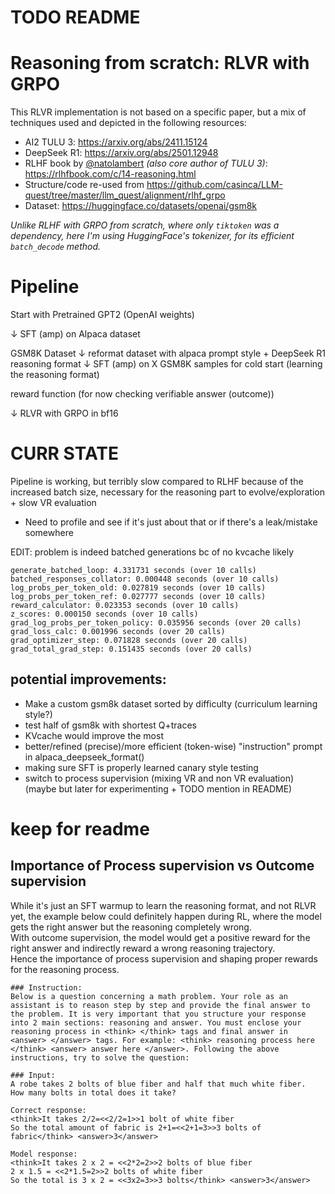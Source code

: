 # TODO README

# Reasoning from scratch: RLVR with GRPO

This RLVR implementation is not based on a specific paper, but a mix of techniques used and depicted in the following resources:

- AI2 TULU 3: https://arxiv.org/abs/2411.15124
- DeepSeek R1: https://arxiv.org/abs/2501.12948
- RLHF book by [@natolambert](https://github.com/natolambert)  *(also core author of TULU 3)*:
  https://rlhfbook.com/c/14-reasoning.html
- Structure/code re-used from https://github.com/casinca/LLM-quest/tree/master/llm_quest/alignment/rlhf_grpo
- Dataset: https://huggingface.co/datasets/openai/gsm8k

*Unlike RLHF with GRPO from scratch, where only `tiktoken` was a dependency, here I'm using HuggingFace's tokenizer, for
its efficient `batch_decode` method.*


# Pipeline

Start with Pretrained GPT2 (OpenAI weights)

↓
SFT (amp) on Alpaca dataset


GSM8K Dataset
↓
reformat dataset with alpaca prompt style + DeepSeek R1 reasoning format
↓
SFT (amp) on X GSM8K samples for cold start (learning the reasoning format)


reward function (for now checking verifiable answer (outcome))

↓
RLVR with GRPO in bf16


# CURR STATE 

Pipeline is working, but terribly slow compared to RLHF because of the increased batch size, necessary for the reasoning
part to evolve/exploration + slow VR evaluation
- Need to profile and see if it's just about that or if there's a leak/mistake somewhere






EDIT: problem is indeed batched generations bc of no kvcache likely

```Average Timings:
generate_batched_loop: 4.331731 seconds (over 10 calls)
batched_responses_collator: 0.000448 seconds (over 10 calls)
log_probs_per_token_old: 0.027819 seconds (over 10 calls)
log_probs_per_token_ref: 0.027777 seconds (over 10 calls)
reward_calculator: 0.023353 seconds (over 10 calls)
z_scores: 0.000150 seconds (over 10 calls)
grad_log_probs_per_token_policy: 0.035956 seconds (over 20 calls)
grad_loss_calc: 0.001996 seconds (over 20 calls)
grad_optimizer_step: 0.071828 seconds (over 20 calls)
grad_total_grad_step: 0.151435 seconds (over 20 calls)
```

## potential improvements:

- Make a custom gsm8k dataset sorted by difficulty (curriculum learning style?)
- test half of gsm8k with shortest Q+traces
- KVcache would improve the most
- better/refined (precise)/more efficient (token-wise) "instruction" prompt in alpaca_deepseek_format()
- making sure SFT is properly learned canary style testing 
- switch to process supervision (mixing VR and non VR evaluation) (maybe but later for experimenting + TODO mention in README)


# keep for readme

## Importance of Process supervision vs Outcome supervision

While it's just an SFT warmup to learn the reasoning format, and not RLVR yet, the example below could definitely
happen during RL, where the model gets the right answer but the reasoning completely wrong.  
With outcome supervision, the model would get a positive reward for the right answer and indirectly reward a wrong
reasoning trajectory.  
Hence the importance of process supervision and shaping proper rewards for the reasoning process.

```
### Instruction:
Below is a question concerning a math problem. Your role as an assistant is to reason step by step and provide the final answer to the problem. It is very important that you structure your response into 2 main sections: reasoning and answer. You must enclose your reasoning process in <think> </think> tags and final answer in <answer> </answer> tags. For example: <think> reasoning process here </think> <answer> answer here </answer>. Following the above instructions, try to solve the question:

### Input:
A robe takes 2 bolts of blue fiber and half that much white fiber.  How many bolts in total does it take?

Correct response:
<think>It takes 2/2=<<2/2=1>>1 bolt of white fiber
So the total amount of fabric is 2+1=<<2+1=3>>3 bolts of fabric</think> <answer>3</answer>

Model response:
<think>It takes 2 x 2 = <<2*2=2>>2 bolts of blue fiber
2 x 1.5 = <<2*1.5=2>>2 bolts of white fiber
So the total is 3 x 2 = <<3x2=3>>3 bolts</think> <answer>3</answer>
```








